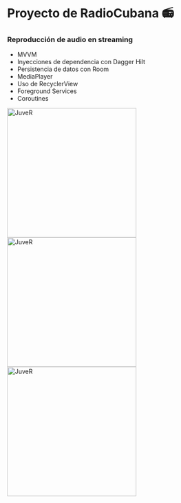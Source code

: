 # Proyecto de RadioCubana 📻 
### Reproducción de audio en streaming 
- MVVM
- Inyecciones de dependencia con Dagger Hilt
- Persistencia de datos con Room
- MediaPlayer 
- Uso de RecyclerView
- Foreground Services 
- Coroutines
<div>
<img src="https://user-images.githubusercontent.com/106480242/234586158-80149220-5f64-459a-b9c4-01689f857ada.PNG" alt="JuveR" width="300px">
<img src="https://user-images.githubusercontent.com/106480242/234588548-edb05ed9-e00e-4dee-83c3-5424e0a02307.PNG" alt="JuveR" width="300px">
<img src="https://user-images.githubusercontent.com/106480242/234588841-6256b9bb-72da-48df-be83-b3cbd78ebe6f.PNG" alt="JuveR" width="300px">
</div>
